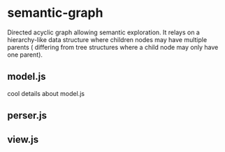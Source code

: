 # semantic-graph
Directed acyclic graph allowing semantic exploration. It relays on a hierarchy-like data structure where children nodes may have multiple parents ( differing from tree structures where a child node may only have one parent).

## model.js
cool details about model.js



## perser.js

## view.js

 
